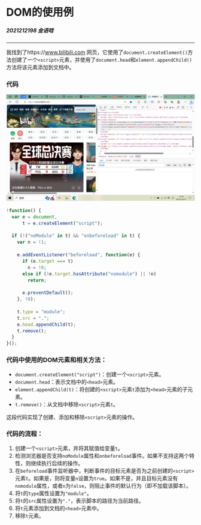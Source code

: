 # DOM的使用例
##### 2021212198  金语晗
---
我找到了https://www.bilibili.com 网页，它使用了`document.createElement()`方法创建了一个`<script>`元素，并使用了`document.head`和`element.appendChild()`方法将该元素添加到文档中。  
### 代码
![bilibili主页源码](https://github.com/bupt-zhangleihan/webappdev-assignment-1-TaijinKyofushou/blob/main/%E7%AC%AC%E5%9B%9B%E5%91%A8%E7%BB%83%E4%B9%A0/bilibiliIndex.png "哔哩哔哩主页")
```javascript
!function() {
  var e = document,
      t = e.createElement("script");
  
  if (!("noModule" in t) && "onbeforeload" in t) {
    var n = !1;
    
    e.addEventListener("beforeload", function(e) {
      if (e.target === t)
        n = !0;
      else if (!e.target.hasAttribute("nomodule") || !n)
        return;
      
      e.preventDefault();
    }, !0);
    
    t.type = "module";
    t.src = ".";
    e.head.appendChild(t);
    t.remove();
  }
}();
```
### 代码中使用的DOM元素和相关方法：
- `document.createElement("script")`：创建一个`<script>`元素。
- `document.head`：表示文档中的`<head>`元素。
- `element.appendChild(t)`：将创建的`<script>`元素`t`添加为`<head>`元素的子元素。
- `t.remove()`：从文档中移除`<script>`元素`t`。

这段代码实现了创建、添加和移除`<script>`元素的操作。

### 代码的流程：
1. 创建一个`<script>`元素，并将其赋值给变量`t`。
2. 检测浏览器是否支持`noModule`属性和`onbeforeload`事件。如果不支持这两个特性，则继续执行后续的操作。
3. 在`beforeload`事件监听器中，判断事件的目标元素是否为之前创建的`<script>`元素`t`。如果是，则将变量`n`设置为`true`。如果不是，并且目标元素没有`nomodule`属性，或者`n`为`false`，则阻止事件的默认行为（即不加载该脚本）。
4. 将`t`的`type`属性设置为`"module"`。
5. 将`t`的`src`属性设置为`"."`，表示脚本的路径为当前路径。
6. 将`t`元素添加到文档的`<head>`元素中。
7. 移除`t`元素。
